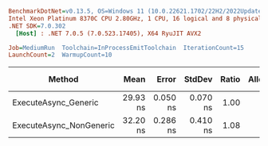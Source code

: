 ``` ini

BenchmarkDotNet=v0.13.5, OS=Windows 11 (10.0.22621.1702/22H2/2022Update/SunValley2), VM=Hyper-V
Intel Xeon Platinum 8370C CPU 2.80GHz, 1 CPU, 16 logical and 8 physical cores
.NET SDK=7.0.302
  [Host] : .NET 7.0.5 (7.0.523.17405), X64 RyuJIT AVX2

Job=MediumRun  Toolchain=InProcessEmitToolchain  IterationCount=15  
LaunchCount=2  WarmupCount=10  

```
|                  Method |     Mean |    Error |   StdDev | Ratio | Allocated | Alloc Ratio |
|------------------------ |---------:|---------:|---------:|------:|----------:|------------:|
|    ExecuteAsync_Generic | 29.93 ns | 0.050 ns | 0.070 ns |  1.00 |         - |          NA |
| ExecuteAsync_NonGeneric | 32.20 ns | 0.286 ns | 0.410 ns |  1.08 |         - |          NA |
